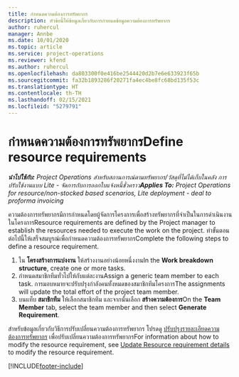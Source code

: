```yaml
---
title: กำหนดความต้องการทรัพยากร
description: หัวข้อนี้ให้ข้อมูลเกี่ยวกับการกำหนดข้อมูลความต้องการทรัพยากร
author: ruhercul
manager: Annbe
ms.date: 10/01/2020
ms.topic: article
ms.service: project-operations
ms.reviewer: kfend
ms.author: ruhercul
ms.openlocfilehash: da803300f0e416be2544420d2b7e6e633923f65b
ms.sourcegitcommit: fa32b1893286f20271fa4ec4be8fc68bd135f53c
ms.translationtype: HT
ms.contentlocale: th-TH
ms.lasthandoff: 02/15/2021
ms.locfileid: "5279791"
---
```

# <a name="define-resource-requirements"></a><span data-ttu-id="28763-103">กำหนดความต้องการทรัพยากร</span><span class="sxs-lookup"><span data-stu-id="28763-103">Define resource requirements</span></span>

<span data-ttu-id="28763-104">_**นำไปใช้กับ:** Project Operations สำหรับสถานการณ์ตามทรัพยากร/วัสดุที่ไม่ได้เก็บในคลัง การปรับใช้งานแบบ Lite - จัดการกับการออกใบแจ้งหนี้ชั่วคราว_</span><span class="sxs-lookup"><span data-stu-id="28763-104">_**Applies To:** Project Operations for resource/non-stocked based scenarios, Lite deployment - deal to proforma invoicing_</span></span>

<span data-ttu-id="28763-105">ความต้องการทรัพยากรมีการกำหนดโดยผู้จัดการโครงการเพื่อสร้างทรัพยากรที่จำเป็นในการดำเนินงานในโครงการ</span><span class="sxs-lookup"><span data-stu-id="28763-105">Resource requirements are defined by the Project manager to establish the resources needed to execute the work on the project.</span></span> <span data-ttu-id="28763-106">ทำขั้นตอนต่อไปนี้ให้เสร็จสมบูรณ์เพื่อกำหนดความต้องการทรัพยากร</span><span class="sxs-lookup"><span data-stu-id="28763-106">Complete the following steps to define a resource requirement.</span></span>

1.  <span data-ttu-id="28763-107">ใน **โครงสร้างการแบ่งงาน** ให้สร้างงานอย่างน้อยหนึ่งงาน</span><span class="sxs-lookup"><span data-stu-id="28763-107">In the **Work breakdown structure**, create one or more tasks.</span></span>
2.  <span data-ttu-id="28763-108">กำหนดสมาชิกทีมทั่วไปให้กับแต่ละงาน</span><span class="sxs-lookup"><span data-stu-id="28763-108">Assign a generic team member to each task.</span></span> <span data-ttu-id="28763-109">การมอบหมายจะปรับปรุงกำลังคนทั้งหมดของสมาชิกทีมโครงการ</span><span class="sxs-lookup"><span data-stu-id="28763-109">The assignments will update the total effort of the project team member.</span></span>
3.  <span data-ttu-id="28763-110">บนแท็บ **สมาชิกทีม** ให้เลือกสมาชิกทีม และจากนั้นเลือก **สร้างความต้องการ**</span><span class="sxs-lookup"><span data-stu-id="28763-110">On the **Team Member** tab, select the team member and then select **Generate Requirement**.</span></span>

<span data-ttu-id="28763-111">สำหรับข้อมูลเกี่ยวกับวิธีการปรับเปลี่ยนความต้องการทรัพยากร โปรดดู [ปรับปรุงรายละเอียดความต้องการทรัพยากร](define-resource-requirements.md) เพื่อปรับเปลี่ยนความต้องการทรัพยากร</span><span class="sxs-lookup"><span data-stu-id="28763-111">For information about how to modify the resource requirement, see [Update Resource requirement details](define-resource-requirements.md) to modify the resource requirement.</span></span>

[!INCLUDE[footer-include](../includes/footer-banner.md)]